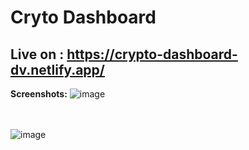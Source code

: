 # Cryto Dashboard
## Live on : https://crypto-dashboard-dv.netlify.app/

**Screenshots:**
![image](https://user-images.githubusercontent.com/78134745/165534166-9faeef09-7f7c-4121-a1e2-fb6c017f37c8.png)
<br/>
<br/>
<br/>

![image](https://user-images.githubusercontent.com/78134745/165534231-57aa47fb-a659-44bf-bb93-5844c6d17e75.png)

